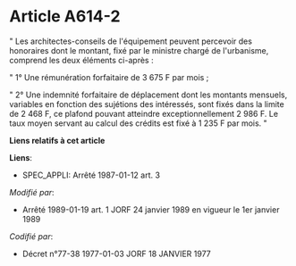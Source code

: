 # Article A614-2

" Les architectes-conseils de l'équipement peuvent percevoir des honoraires dont le montant, fixé par le ministre chargé de
l'urbanisme, comprend les deux éléments ci-après :

" 1° Une rémunération forfaitaire de 3 675 F par mois ;

" 2° Une indemnité forfaitaire de déplacement dont les montants mensuels, variables en fonction des sujétions des intéressés,
sont fixés dans la limite de 2 468 F, ce plafond pouvant atteindre exceptionnellement 2 986 F. Le taux moyen servant au
calcul des crédits est fixé à 1 235 F par mois. "

**Liens relatifs à cet article**

**Liens**:

  - SPEC_APPLI: Arrêté  1987-01-12 art. 3

_Modifié par_:

  - Arrêté 1989-01-19 art. 1 JORF 24 janvier 1989 en vigueur le 1er janvier 1989

_Codifié par_:

  - Décret n°77-38 1977-01-03 JORF 18 JANVIER 1977
